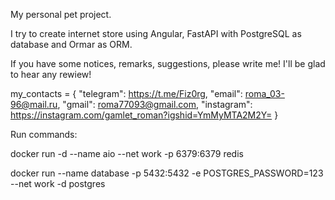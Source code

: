 My personal pet project.

I try to create internet store using Angular, FastAPI with PostgreSQL as database and Ormar as ORM.

If you have some notices, remarks, suggestions, please write me! I'll be glad to hear any rewiew!

my_contacts = {
    "telegram": https://t.me/Fiz0rg,
    "email": roma_03-96@mail.ru,
    "gmail": roma77093@gmail.com,
    "instagram": https://instagram.com/gamlet_roman?igshid=YmMyMTA2M2Y=
}


Run commands:

docker run -d --name aio --net work -p 6379:6379 redis

docker run --name database -p 5432:5432 -e POSTGRES_PASSWORD=123 --net work -d postgres